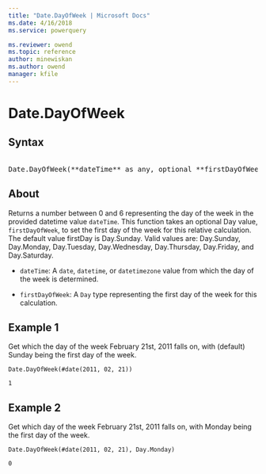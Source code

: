 ```yaml
---
title: "Date.DayOfWeek | Microsoft Docs"
ms.date: 4/16/2018
ms.service: powerquery

ms.reviewer: owend
ms.topic: reference
author: minewiskan
ms.author: owend
manager: kfile
---
```

# Date.DayOfWeek

## Syntax

<pre> 
Date.DayOfWeek(**dateTime** as any, optional **firstDayOfWeek** as nullable number) as nullable number
</pre>

## About

Returns a number between 0 and 6 representing the day of the week in the provided datetime value `dateTime`. This function takes an optional Day value, `firstDayOfWeek`, to set the first day of the week for this relative calculation. The default value firstDay is Day.Sunday. Valid values are: Day.Sunday, Day.Monday, Day.Tuesday, Day.Wednesday, Day.Thursday, Day.Friday, and Day.Saturday. 

* `dateTime`: A `date`, `datetime`, or `datetimezone` value from which the day of the week is determined.
 
* `firstDayOfWeek`: A `Day` type representing the first day of the week for this calculation.

## Example 1
Get which the day of the week February 21st, 2011 falls on, with (default) Sunday being the first day of the week.

`Date.DayOfWeek(#date(2011, 02, 21))`

`1`

## Example 2
Get which day of the week February 21st, 2011 falls on, with Monday being the first day of the week.

```powerquery-m
Date.DayOfWeek(#date(2011, 02, 21), Day.Monday)
```

`0`